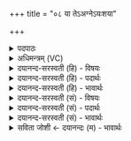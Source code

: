 +++
title = "०८ या तेऽअग्नेऽयःशया"

+++
<details><summary>पदपाठः</summary>

या। ते॒। अ॒ग्ने॒। अ॒यःशये॒त्य॑यःऽश॒या। त॒नूः। वर्षि॑ष्ठा। ग॒ह्व॒रे॒ष्ठा। ग॒ह्व॒रे॒स्थेति॑ गह्वरे॒ऽस्था। उ॒ग्रम्। वचः॑। अप॑। अ॒व॒धी॒त्। त्वे॒षम्। वचः॑। अप॑। अ॒व॒ऽधी॒त्। स्वाहा॑। या। ते॒। अ॒ग्ने॒। र॒जः॒श॒येति॑ रजःश॒या। त॒नूः। वर्षि॑ष्ठा। ग॒ह्व॒रे॒ष्ठा। ग॒ह्व॒रे॒स्थेति॑ गह्वरे॒ऽस्था। उ॒ग्रम्। वचः॑। अप॑। अ॒व॒धी॒त्। त्वे॒षम्। वचः॑। अप॑। अ॒व॒धी॒त्। स्वाहा॑। ८।
</details>

<details><summary>अधिमन्त्रम् (VC)</summary>

- अग्निर्देवता
- गोतम ऋषिः
- विराड् आर्षी बृहती, निचृद् आर्षी बृहती,
- मध्यमः
</details>

<details><summary>दयानन्द-सरस्वती (हि) - विषयः</summary>

फिर वह बिजुली कैसी है, इस विषय का उपदेश अगले मन्त्र में किया है ॥
</details>

<details><summary>दयानन्द-सरस्वती (हि) - पदार्थः</summary>

पदार्थान्वयभाषाः -  हे मनुष्य लोगो ! तुम को (या) जो (ते) इस (अग्ने) बिजुलीरूप अग्नि का (अयःशया) सुवर्णादि में सोने (वर्षिष्ठा) अत्यन्त बड़ा (गह्वरेष्ठा) आभ्यन्तर में रहनेवाला (तनूः) शरीर (उग्रम्) क्रूर भयङ्कर (वचः) वचन को (अपावधीत्) नष्ट करता और (त्वेषम्) प्रदीप्त (वचः) शब्द वा (स्वाहा) उत्तमता से हवन किये हुए अन्न को (अपावधीत्) दूर करता और जो (ते) इस (अग्ने) बिजुलीरूप अग्नि का (वर्षिष्ठा) अत्यन्त विस्तीर्ण (गह्वरेष्ठा) आभ्यन्तर में स्थित होने (रजःशया) लोकों में सोनेवाला (तनूः) शरीर (उग्रम्) क्रूर (वचः) कथन को (अपावधीत्) नष्ट करता है (त्वेषम्) प्रदीप्त (वचः) कथन वा (स्वाहा) उत्तम वाणी को (अपावधीत्) नष्ट करता है, उसको जान के उससे कार्य्य लेना चाहिये ॥८॥
</details>

<details><summary>दयानन्द-सरस्वती (हि) - भावार्थः</summary>

भावार्थभाषाः -  मनुष्यों को योग्य है कि सब स्थूल और सूक्ष्म पदार्थों में रहनेवाली जो बिजुली की व्याप्ति है, उस को अच्छे प्रकार जानकर उपयुक्त करके सब दुःखों का नाश करें ॥८॥
</details>

<details><summary>दयानन्द-सरस्वती (सं) - विषयः</summary>

पुनः सा विद्युत् कीदृशीत्युपदिश्यते ॥
</details>

<details><summary>दयानन्द-सरस्वती (सं) - पदार्थः</summary>

पदार्थान्वयभाषाः -  हे मनुष्या ! यूयं या तेऽग्नेऽस्या विद्युतो वर्षिठा गह्वरेष्ठा तनूरुग्रं वचोऽपावधीदपहन्ति त्वेषं वचः स्वाहा सुहुतं हविरन्नं चापावधीत्। या तेऽग्नेऽस्या विद्युतो वर्षिष्ठा गह्वरेष्ठा रजःशया तनूरुग्रं वचोऽपावधीत् त्वेषं वचः स्वाहा सुहुतां वाचं चापावधीद्धन्ति तां सम्यक् विदित्वोपकुरुत ॥८॥
</details>

<details><summary>दयानन्द-सरस्वती (सं) - भावार्थः</summary>

भावार्थभाषाः -  मनुष्यैर्विद्युतो या व्याप्तिर्मूर्त्तामूर्त्तद्रव्यस्था वर्त्तते तां युक्त्या सम्यग् विदित्वोपसंप्रयोज्य सर्वाणि दुःखान्यपहन्तव्यानि ॥८॥
</details>

<details><summary>सविता जोशी ← दयानन्दः (म) - भावार्थः</summary>

भावार्थभाषाः -  माणसांनी सगळ्या स्थूल व सूक्ष्म पदार्थांमध्ये असणाऱ्या विद्युतशक्तीची व्यापकता जाणून तिचा यथायोग्य उपयोग करावा व दुःखांचा नाश करावा.
</details>